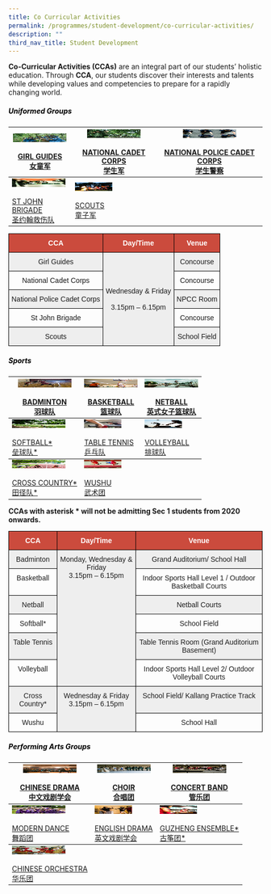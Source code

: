 ```yaml
---
title: Co Curricular Activities
permalink: /programmes/student-development/co-curricular-activities/
description: ""
third_nav_title: Student Development
---
```

**Co-Curricular Activities (CCAs)** are an integral part of our students’ holistic education. Through **CCA**, our students discover their interests and talents while developing values and competencies to prepare for a rapidly changing world.

<h5 style="color:black" align="left">Uniformed Groups</h5>

<table>
<thead>
  <tr>
    <th><img src="/images/girl_guides-square.jpeg" alt="GIRL GUIDES" width="106" height="17"><br><br><a href="/programmes/student-development/co-curricular-activities/girl-guides/" target="_blank" rel="noopener noreferrer">GIRL GUIDES<br>女童军</a></th>
    <th><img src="/images/ncc-square.jpeg" alt="NATIONAL CADET CORPS" width="106" height="17"><br><br><a href="/programmes/student-development/co-curricular-activities/national-cadet-corps/" target="_blank" rel="noopener noreferrer">NATIONAL CADET CORPS<br> 学生军</a></th>
    <th><img src="/images/npcc-square.jpeg" alt="NATIONAL POLICE CADET CORPS" width="106" height="17"><br><br><a href="/programmes/student-development/co-curricular-activities/national-police-cadet-corps/" target="_blank" rel="noopener noreferrer">NATIONAL POLICE CADET CORPS<br>学生警察</a></th>
  </tr>
</thead>
<tbody>
  <tr>
    <td><img src="/images/st_john-square.jpeg" alt="ST JOHN BRIGADE" width="106" height="17"><br><br><a href="/programmes/student-development/co-curricular-activities/st-john-brigade/" target="_blank" rel="noopener noreferrer">ST JOHN BRIGADE<br>圣约翰救伤队</a></td>
    <td><img src="/images/scouts-square.jpeg" alt="SCOUTS" width="74" height="17"><br><br><a href="/programmes/student-development/co-curricular-activities/scouts/" target="_blank" rel="noopener noreferrer">SCOUTS<br>童子军</a></td>
    <td></td>
  </tr>
</tbody>
</table>

<style type="text/css">
.tg  {border-collapse:collapse;border-spacing:0;}
.tg td{border-color:black;border-style:solid;border-width:1px;font-family:Arial, sans-serif;font-size:14px;
  overflow:hidden;padding:10px 5px;word-break:normal;}
.tg th{border-color:black;border-style:solid;border-width:1px;font-family:Arial, sans-serif;font-size:14px;
  font-weight:normal;overflow:hidden;padding:10px 5px;word-break:normal;}
.tg .tg-43yd{background-color:#CB4B3D;color:#FFF;font-weight:bold;text-align:center;vertical-align:middle}
.tg .tg-mgsp{background-color:#EEE;text-align:center;vertical-align:middle}
.tg .tg-nrix{text-align:center;vertical-align:middle}
</style>
<table class="tg">
<thead>
  <tr>
    <th class="tg-43yd"><span style="color:#FFF;background-color:#CB4B3D">CCA</span></th>
    <th class="tg-43yd"><span style="color:#FFF;background-color:#CB4B3D">Day/Time</span></th>
    <th class="tg-43yd"><span style="color:#FFF;background-color:#CB4B3D">Venue</span></th>
  </tr>
</thead>
<tbody>
  <tr>
    <td class="tg-mgsp">Girl Guides</td>
    <td class="tg-mgsp" rowspan="5">Wednesday &amp; Friday<br><br><span style="font-weight:400;color:#1E1E1E">3.15pm – 6.15pm</span></td>
    <td class="tg-mgsp">Concourse</td>
  </tr>
  <tr>
    <td class="tg-nrix">National Cadet Corps</td>
    <td class="tg-nrix">Concourse</td>
  </tr>
  <tr>
    <td class="tg-mgsp">National Police Cadet Corps</td>
    <td class="tg-mgsp">NPCC Room</td>
  </tr>
  <tr>
    <td class="tg-nrix">St John Brigade</td>
    <td class="tg-nrix">Concourse</td>
  </tr>
  <tr>
    <td class="tg-mgsp">Scouts</td>
    <td class="tg-mgsp">School Field</td>
  </tr>
</tbody>
</table>

<h5 style="color:black" align="left">Sports</h5>

<table>
<thead>
  <tr>
    <th><img src="/images/badminton-square.jpeg" alt="BADMINTON" width="106" height="17"><br><br><a href="/programmes/student-development/co-curricular-activities/badminton/" target="_blank" rel="noopener noreferrer">BADMINTON<br>羽球队</a></th>
    <th><img src="/images/basketball-square.jpeg" alt="BASKETBALL" width="106" height="17"><br><br><a href="/programmes/student-development/co-curricular-activities/basketball/" target="_blank" rel="noopener noreferrer">BASKETBALL<br>篮球队</a></th>
    <th><img src="/images/netball-square.jpeg" alt="NETBALL" width="106" height="17"><br><br><a href="/programmes/student-development/co-curricular-activities/netball/" target="_blank" rel="noopener noreferrer">NETBALL<br>英式女子篮球队</a></th>
  </tr>
</thead>
<tbody>
  <tr>
    <td><img src="/images/softball-square.jpeg" alt="SOFTBALL" width="106" height="17"><br><br><a href="/programmes/student-development/co-curricular-activities/softball/" target="_blank" rel="noopener noreferrer">SOFTBALL*<br>垒球队*</a></td>
    <td><img src="/images/table-tennis-square.jpeg" alt="TABLE TENNIS" width="74" height="17"><br><br><a href="/programmes/student-development/co-curricular-activities/table-tennis/" target="_blank" rel="noopener noreferrer">TABLE TENNIS<br>乒乓队</a></td>
    <td><img src="/images/volleyball-square.jpeg" alt="VOLLEYBALL" width="74" height="17"><br><br><a href="/programmes/student-development/co-curricular-activities/volleyball/" target="_blank" rel="noopener noreferrer">VOLLEYBALL<br>排球队</a></td>
  </tr>
</tbody>
<tbody>
  <tr>
    <td><img src="/images/Track_Field-square.jpeg" alt="CROSS COUNTRY" width="106" height="17"><br><br><a href="/programmes/student-development/co-curricular-activities/cross-country-track/" target="_blank" rel="noopener noreferrer">CROSS COUNTRY*<br>田径队*</a></td>
    <td><img src="/images/wushu-suqare.jpeg" alt="WUSHU" width="74" height="17"><br><br><a href="/programmes/student-development/co-curricular-activities/wushu/" target="_blank" rel="noopener noreferrer">WUSHU<br>武术团</a></td>
    <td></td>
  </tr>
</tbody>
</table>

**CCAs with asterisk \* will not be admitting Sec 1 students from 2020 onwards.**

<style type="text/css">
.tg  {border-collapse:collapse;border-spacing:0;}
.tg td{border-color:black;border-style:solid;border-width:1px;font-family:Arial, sans-serif;font-size:14px;
  overflow:hidden;padding:10px 5px;word-break:normal;}
.tg th{border-color:black;border-style:solid;border-width:1px;font-family:Arial, sans-serif;font-size:14px;
  font-weight:normal;overflow:hidden;padding:10px 5px;word-break:normal;}
.tg .tg-43yd{background-color:#CB4B3D;color:#FFF;font-weight:bold;text-align:center;vertical-align:middle}
.tg .tg-3mbt{background-color:#EEE;color:#1E1E1E;text-align:center;vertical-align:top}
.tg .tg-x413{color:#1E1E1E;text-align:center;vertical-align:top}
</style>
<table class="tg">
<thead>
  <tr>
    <th class="tg-43yd"><span style="color:#FFF;background-color:#CB4B3D">CCA</span></th>
    <th class="tg-43yd"><span style="color:#FFF;background-color:#CB4B3D">Day/Time</span></th>
    <th class="tg-43yd"><span style="color:#FFF;background-color:#CB4B3D">Venue</span></th>
  </tr>
</thead>
<tbody>
  <tr>
    <td class="tg-3mbt"><span style="font-weight:400;color:#1E1E1E">Badminton</span></td>
    <td class="tg-3mbt" rowspan="6"><span style="font-weight:400;color:#1E1E1E">Monday, Wednesday &amp; Friday</span><br><span style="font-weight:400;color:#1E1E1E">3.15pm – 6.15pm</span></td>
    <td class="tg-3mbt"><span style="font-weight:400;color:#1E1E1E">Grand Auditorium/ School Hall</span></td>
  </tr>
  <tr>
    <td class="tg-x413"><span style="font-weight:400;color:#1E1E1E">Basketball</span></td>
    <td class="tg-x413"><span style="font-weight:400;color:#1E1E1E">Indoor Sports Hall Level 1 / Outdoor Basketball Courts</span></td>
  </tr>
  <tr>
    <td class="tg-3mbt"><span style="font-weight:400;color:#1E1E1E">Netball</span></td>
    <td class="tg-3mbt"><span style="font-weight:400;color:#1E1E1E">Netball Courts</span></td>
  </tr>
  <tr>
    <td class="tg-x413"><span style="font-weight:400;color:#1E1E1E">Softball*</span></td>
    <td class="tg-x413"><span style="font-weight:400;color:#1E1E1E">School Field</span></td>
  </tr>
  <tr>
    <td class="tg-3mbt"><span style="font-weight:400;color:#1E1E1E">Table Tennis</span></td>
    <td class="tg-3mbt"><span style="font-weight:400;color:#1E1E1E">Table Tennis Room (Grand Auditorium Basement)</span></td>
  </tr>
  <tr>
    <td class="tg-x413"><span style="font-weight:400;color:#1E1E1E">Volleyball</span></td>
    <td class="tg-x413"><span style="font-weight:400;color:#1E1E1E">Indoor Sports Hall Level 2/ Outdoor Volleyball Courts</span></td>
  </tr>
  <tr>
    <td class="tg-3mbt"><span style="font-weight:400;color:#1E1E1E">Cross Country*</span></td>
    <td class="tg-3mbt" rowspan="2"><span style="font-weight:400;color:#1E1E1E">Wednesday &amp; Friday</span><br><span style="font-weight:400;color:#1E1E1E">3.15pm – 6.15pm</span></td>
    <td class="tg-3mbt"><span style="font-weight:400;color:#1E1E1E">School Field/ Kallang Practice Track</span></td>
  </tr>
  <tr>
    <td class="tg-x413"><span style="font-weight:400;color:#1E1E1E">Wushu</span></td>
    <td class="tg-x413"><span style="font-weight:400;color:#1E1E1E">School Hall</span></td>
  </tr>
</tbody>
</table>

<h5 style="color:black" align="left">Performing Arts Groups</h5>

<table>
<thead>
  <tr>
    <th><img src="/images/chinese_drama_club-square.jpeg" alt="CHINESE DRAMA" width="106" height="17"><br><br><a href="/programmes/student-development/co-curricular-activities/chinese-drama-society/" target="_blank" rel="noopener noreferrer">CHINESE DRAMA<br>中文戏剧学会</a></th>
    <th><img src="/images/choir-square.jpeg" alt="CHOIR" width="106" height="17"><br><br><a href="/programmes/student-development/co-curricular-activities/choir/" target="_blank" rel="noopener noreferrer">CHOIR<br>合唱团</a></th>
    <th><img src="/images/concert-band-square.jpeg" alt="CONCERT BAND" width="106" height="17"><br><br><a href="/programmes/student-development/co-curricular-activities/concert-band/" target="_blank" rel="noopener noreferrer">CONCERT BAND<br>管乐团</a></th>
  </tr>
</thead>
<tbody>
  <tr>
    <td><img src="/images/dance-club-square.jpeg" alt="MODERN DANCE" width="106" height="17"><br><br><a href="/programmes/student-development/co-curricular-activities/dance-club/" target="_blank" rel="noopener noreferrer">MODERN DANCE<br>舞蹈团</a></td>
    <td><img src="/images/English-Drama-square.jpeg" alt="ENGLISH DRAMA" width="74" height="17"><br><br><a href="/programmes/student-development/co-curricular-activities/english-drama-society/" target="_blank" rel="noopener noreferrer">ENGLISH DRAMA<br>英文戏剧学会</a></td>
    <td><img src="/images/guzheng-square.jpeg" alt="GUZHENG ENSEMBLE" width="74" height="17"><br><br><a href="/programmes/student-development/co-curricular-activities/guzheng-ensemble/" target="_blank" rel="noopener noreferrer">GUZHENG ENSEMBLE*<br>古筝团*</a></td>
  </tr>
</tbody>
<tbody>
  <tr>
    <td><img src="/images/chinese_orchestra-square.jpeg" alt="CHINESE ORCHESTRA" width="106" height="17"><br><br><a href="/programmes/student-development/co-curricular-activities/chinese-orchestra/" target="_blank" rel="noopener noreferrer">CHINESE ORCHESTRA<br>华乐团</a></td>
    <td></td>
    <td></td>
  </tr>
</tbody>
</table>